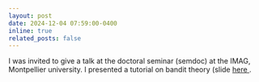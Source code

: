 ```yaml
---
layout: post
date: 2024-12-04 07:59:00-0400
inline: true
related_posts: false
---
```


I was invited to give a talk at the doctoral seminar (semdoc) at the IMAG, Montpellier university. I presented a tutorial on bandit theory (slide <a href="https://victorthuot.github.io/assets/pdf/slides_semdoc_dec2024.pdf"> here </a>. 
